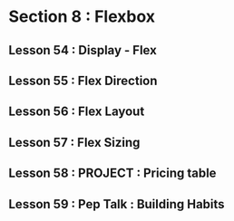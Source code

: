 # Section 8 : Flexbox
## Lesson 54 : Display - Flex

## Lesson 55 : Flex Direction

## Lesson 56 : Flex Layout

## Lesson 57 : Flex Sizing

## Lesson 58 : PROJECT : Pricing table

## Lesson 59 : Pep Talk : Building Habits


